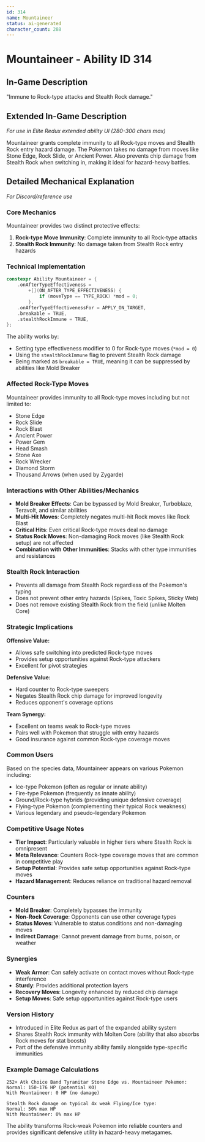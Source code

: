 ```yaml
---
id: 314
name: Mountaineer
status: ai-generated
character_count: 288
---
```


# Mountaineer - Ability ID 314

## In-Game Description
"Immune to Rock-type attacks and Stealth Rock damage."

## Extended In-Game Description
*For use in Elite Redux extended ability UI (280-300 chars max)*

Mountaineer grants complete immunity to all Rock-type moves and Stealth Rock entry hazard damage. The Pokemon takes no damage from moves like Stone Edge, Rock Slide, or Ancient Power. Also prevents chip damage from Stealth Rock when switching in, making it ideal for hazard-heavy battles.

## Detailed Mechanical Explanation
*For Discord/reference use*

### Core Mechanics
Mountaineer provides two distinct protective effects:
1. **Rock-type Move Immunity**: Complete immunity to all Rock-type attacks
2. **Stealth Rock Immunity**: No damage taken from Stealth Rock entry hazards

### Technical Implementation
```cpp
constexpr Ability Mountaineer = {
    .onAfterTypeEffectiveness =
        +[](ON_AFTER_TYPE_EFFECTIVENESS) {
            if (moveType == TYPE_ROCK) *mod = 0;
        },
    .onAfterTypeEffectivenessFor = APPLY_ON_TARGET,
    .breakable = TRUE,
    .stealthRockImmune = TRUE,
};
```

The ability works by:
- Setting type effectiveness modifier to 0 for Rock-type moves (`*mod = 0`)
- Using the `stealthRockImmune` flag to prevent Stealth Rock damage
- Being marked as `breakable = TRUE`, meaning it can be suppressed by abilities like Mold Breaker

### Affected Rock-Type Moves
Mountaineer provides immunity to all Rock-type moves including but not limited to:
- Stone Edge
- Rock Slide  
- Rock Blast
- Ancient Power
- Power Gem
- Head Smash
- Stone Axe
- Rock Wrecker
- Diamond Storm
- Thousand Arrows (when used by Zygarde)

### Interactions with Other Abilities/Mechanics
- **Mold Breaker Effects**: Can be bypassed by Mold Breaker, Turboblaze, Teravolt, and similar abilities
- **Multi-Hit Moves**: Completely negates multi-hit Rock moves like Rock Blast
- **Critical Hits**: Even critical Rock-type moves deal no damage
- **Status Rock Moves**: Non-damaging Rock moves (like Stealth Rock setup) are not affected
- **Combination with Other Immunities**: Stacks with other type immunities and resistances

### Stealth Rock Interaction
- Prevents all damage from Stealth Rock regardless of the Pokemon's typing
- Does not prevent other entry hazards (Spikes, Toxic Spikes, Sticky Web)
- Does not remove existing Stealth Rock from the field (unlike Molten Core)

### Strategic Implications
**Offensive Value:**
- Allows safe switching into predicted Rock-type moves
- Provides setup opportunities against Rock-type attackers
- Excellent for pivot strategies

**Defensive Value:**
- Hard counter to Rock-type sweepers
- Negates Stealth Rock chip damage for improved longevity
- Reduces opponent's coverage options

**Team Synergy:**
- Excellent on teams weak to Rock-type moves
- Pairs well with Pokemon that struggle with entry hazards
- Good insurance against common Rock-type coverage moves

### Common Users
Based on the species data, Mountaineer appears on various Pokemon including:
- Ice-type Pokemon (often as regular or innate ability)
- Fire-type Pokemon (frequently as innate ability)  
- Ground/Rock-type hybrids (providing unique defensive coverage)
- Flying-type Pokemon (complementing their typical Rock weakness)
- Various legendary and pseudo-legendary Pokemon

### Competitive Usage Notes
- **Tier Impact**: Particularly valuable in higher tiers where Stealth Rock is omnipresent
- **Meta Relevance**: Counters Rock-type coverage moves that are common in competitive play
- **Setup Potential**: Provides safe setup opportunities against Rock-type moves
- **Hazard Management**: Reduces reliance on traditional hazard removal

### Counters
- **Mold Breaker**: Completely bypasses the immunity
- **Non-Rock Coverage**: Opponents can use other coverage types
- **Status Moves**: Vulnerable to status conditions and non-damaging moves
- **Indirect Damage**: Cannot prevent damage from burns, poison, or weather

### Synergies
- **Weak Armor**: Can safely activate on contact moves without Rock-type interference
- **Sturdy**: Provides additional protection layers
- **Recovery Moves**: Longevity enhanced by reduced chip damage
- **Setup Moves**: Safe setup opportunities against Rock-type users

### Version History
- Introduced in Elite Redux as part of the expanded ability system
- Shares Stealth Rock immunity with Molten Core (ability that also absorbs Rock moves for stat boosts)
- Part of the defensive immunity ability family alongside type-specific immunities

### Example Damage Calculations
```
252+ Atk Choice Band Tyranitar Stone Edge vs. Mountaineer Pokemon:
Normal: 150-176 HP (potential KO)
With Mountaineer: 0 HP (no damage)

Stealth Rock damage on typical 4x weak Flying/Ice type:
Normal: 50% max HP
With Mountaineer: 0% max HP
```

The ability transforms Rock-weak Pokemon into reliable counters and provides significant defensive utility in hazard-heavy metagames.